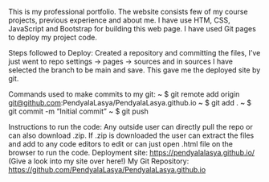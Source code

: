 This is my professional portfolio. The website consists few of my course projects, previous experience and about me. I have use HTM, CSS, JavaScript and Bootstrap for building this web page. I have used Git pages to deploy my project code.

Steps followed to Deploy:
Created a repository and committing the files, I’ve just went to repo settings -> pages -> sources and in sources I have selected the branch to be main and save. This gave me the deployed site by git.

Commands used to make commits to my git:
~ $ git remote add origin git@github.com:PendyalaLasya/PendyalaLasya.github.io
~ $ git add .
~ $ git commit -m “Initial commit”
~ $ git push  

Instructions to run the code:
Any outside user can directly pull the repo or can also download .zip. If .zip is downloaded the user can extract the files and add to any code editors to edit or can just open .html file on the browser to run the code.
Deployment site: https://pendyalalasya.github.io/ (Give a look into my site over here!)
My Git Repository: https://github.com/PendyalaLasya/PendyalaLasya.github.io
